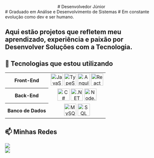 <div align="center">
# Desenvolvedor Júnior</div>  
# Graduado em Análise e Desenvolvimento de Sistemas
# Em constante evolução como dev e ser humano.</div>

## Aqui estão projetos que refletem meu aprendizado, experiência e paixão por Desenvolver Soluções com a Tecnologia.

## 🚀 Tecnologias que estou utilizando

<table align="center">
  <tr>
    <th align="center">Front-End</th>
    <td align="center">
      <img src="https://cdn.jsdelivr.net/gh/devicons/devicon/icons/javascript/javascript-original.svg" width="40" alt="JavaScript"/>
      <img src="https://cdn.jsdelivr.net/gh/devicons/devicon/icons/typescript/typescript-original.svg" width="40" alt="TypeScript"/>
      <img src="https://cdn.jsdelivr.net/gh/devicons/devicon/icons/angularjs/angularjs-original.svg" width="40" alt="Angular"/>
      <img src="https://cdn.jsdelivr.net/gh/devicons/devicon/icons/react/react-original.svg" width="40" alt="React"/>
    </td>
  </tr>
  <tr>
    <th align="center">Back-End</th>
    <td align="center">
      <img src="https://cdn.jsdelivr.net/gh/devicons/devicon/icons/csharp/csharp-original.svg" width="40" alt="C#"/>
      <img src="https://cdn.jsdelivr.net/gh/devicons/devicon/icons/dotnetcore/dotnetcore-original.svg" width="40" alt=".NET Core"/>
      <img src="https://cdn.jsdelivr.net/gh/devicons/devicon/icons/nodejs/nodejs-original.svg" width="40" alt="Node.js"/>
    </td>
  </tr>
  <tr>
    <th align="center">Banco de Dados</th>
    <td align="center">
      <img src="https://cdn.jsdelivr.net/gh/devicons/devicon/icons/mysql/mysql-original.svg" width="40" alt="MySQL"/>
      <img src="https://cdn.jsdelivr.net/gh/devicons/devicon/icons/microsoftsqlserver/microsoftsqlserver-plain.svg" width="40" alt="SQL Server"/>
    </td>
  </tr>
</table>

## 📫 Minhas Redes

<a href="mailto:rafaelsiqueira.98bm@gmail.com">
  <img src="https://img.shields.io/badge/Gmail-D14836?style=for-the-badge&logo=gmail&logoColor=white">
</a>
<br>
<a href="https://www.linkedin.com/in/rafael-siqueira-381884153/" target="_blank">
  <img src="https://img.shields.io/badge/-LinkedIn-%230077B5?style=for-the-badge&logo=linkedin&logoColor=white">
</a>

</div>
